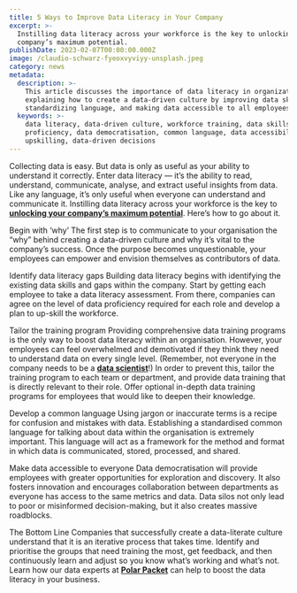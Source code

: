 ```yaml
---
title: 5 Ways to Improve Data Literacy in Your Company
excerpt: >-
  Instilling data literacy across your workforce is the key to unlocking your
  company’s maximum potential.
publishDate: 2023-02-07T00:00:00.000Z
image: /claudio-schwarz-fyeoxvyviyy-unsplash.jpeg
category: news
metadata:
  description: >-
    This article discusses the importance of data literacy in organizations,
    explaining how to create a data-driven culture by improving data skills,
    standardizing language, and making data accessible to all employees.
  keywords: >-
    data literacy, data-driven culture, workforce training, data skills, data
    proficiency, data democratisation, common language, data accessibility,
    upskilling, data-driven decisions
---
```


Collecting data is easy. But data is only as useful as your ability to understand it correctly.
Enter data literacy — it’s the ability to read, understand, communicate, analyse, and extract useful insights from data.
Like any language, it’s only useful when everyone can understand and communicate it.
Instilling data literacy across your workforce is the key to **[unlocking your company’s maximum potential](https://polarpacket.com/blog/why-is-data-literacy-important-for-businesses/)**. Here’s how to go about it.

Begin with ‘why’
The first step is to communicate to your organisation the “why” behind creating a data-driven culture and why it’s vital to the company’s success.
Once the purpose becomes unquestionable, your employees can empower and envision themselves as contributors of data.

Identify data literacy gaps
Building data literacy begins with identifying the existing data skills and gaps within the company. Start by getting each employee to take a data literacy assessment.
From there, companies can agree on the level of data proficiency required for each role and develop a plan to up-skill the workforce.

Tailor the training program
Providing comprehensive data training programs is the only way to boost data literacy within an organisation.
However, your employees can feel overwhelmed and demotivated if they think they need to understand data on every single level. (Remember, not everyone in the company needs to be a **[data scientist](https://polarpacket.com/blog/data-science-vs-data-analytics-what-s-the-difference/)**!)
In order to prevent this, tailor the training program to each team or department, and provide data training that is directly relevant to their role.
Offer optional in-depth data training programs for employees that would like to deepen their knowledge.

Develop a common language
Using jargon or inaccurate terms is a recipe for confusion and mistakes with data.
Establishing a standardised common language for talking about data within the organisation is extremely important. This language will act as a framework for the method and format in which data is communicated, stored, processed, and shared.

Make data accessible to everyone
Data democratisation will provide employees with greater opportunities for exploration and discovery. It also fosters innovation and encourages collaboration between departments as everyone has access to the same metrics and data.
Data silos not only lead to poor or misinformed decision-making, but it also creates massive roadblocks.

The Bottom Line
Companies that successfully create a data-literate culture understand that it is an iterative process that takes time.
Identify and prioritise the groups that need training the most, get feedback, and then continuously learn and adjust so you know what’s working and what’s not.
Learn how our data experts at **[Polar Packet](https://polarpacket.com/)** can help to boost the data literacy in your business.

